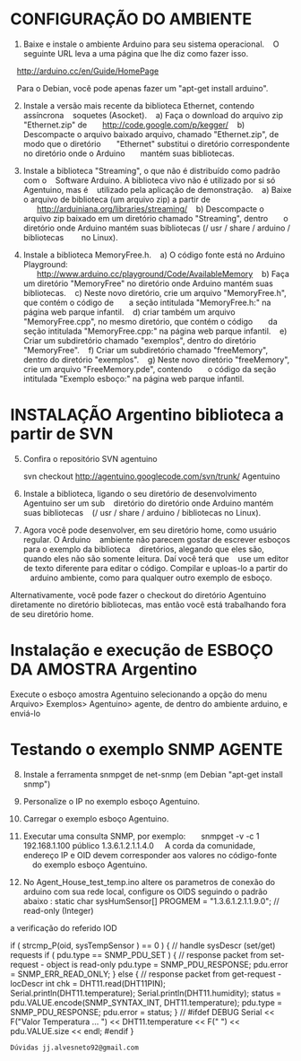 
CONFIGURAÇÃO DO AMBIENTE
==========================

1) Baixe e instale o ambiente Arduino para seu sistema operacional.
   O seguinte URL leva a uma página que lhe diz como fazer isso.

   http://arduino.cc/en/Guide/HomePage

   Para o Debian, você pode apenas fazer um "apt-get install arduino".

2) Instale a versão mais recente da biblioteca Ethernet, contendo assíncrona
   soquetes (Asocket).
   a) Faça o download do arquivo zip "Ethernet.zip" de
      http://code.google.com/p/kegger/
   b) Descompacte o arquivo baixado arquivo, chamado "Ethernet.zip", de modo que o diretório
      "Ethernet" substitui o diretório correspondente no diretório onde o Arduino
      mantém suas bibliotecas.

3) Instale a biblioteca "Streaming", o que não é distribuído como padrão com o
   Software Arduino. A biblioteca vivo não é utilizado por si só Agentuino, mas é
   utilizado pela aplicação de demonstração.
   a) Baixe o arquivo de biblioteca (um arquivo zip) a partir de
      http://arduiniana.org/libraries/streaming/
   b) Descompacte o arquivo zip baixado em um diretório chamado "Streaming", dentro
      o diretório onde Arduino mantém suas bibliotecas (/ usr / share / arduino / bibliotecas
       no Linux).

4) Instale a biblioteca MemoryFree.h.
   a) O código fonte está no Arduino Playground:
      http://www.arduino.cc/playground/Code/AvailableMemory
   b) Faça um diretório "MemoryFree" no diretório onde Arduino mantém suas bibliotecas.
   c) Neste novo diretório, crie um arquivo "MemoryFree.h", que contém o código de
      a seção intitulada "MemoryFree.h:" na página web parque infantil.
   d) criar também um arquivo "MemoryFree.cpp", no mesmo diretório, que contém o código
      da seção intitulada "MemoryFree.cpp:" na página web parque infantil.
   e) Criar um subdiretório chamado "exemplos", dentro do diretório "MemoryFree".
   f) Criar um subdiretório chamado "freeMemory", dentro do diretório "exemplos".
   g) Neste novo diretório "freeMemory", crie um arquivo "FreeMemory.pde", contendo
      o código da seção intitulada "Exemplo esboço:" na página web parque infantil.

INSTALAÇÃO Argentino biblioteca a partir de SVN
====================================

5) Confira o repositório SVN agentuino

      svn checkout http://agentuino.googlecode.com/svn/trunk/ Agentuino

6) Instale a biblioteca, ligando o seu diretório de desenvolvimento Agentuino ser um sub
   diretório do diretório onde Arduino mantém suas bibliotecas
   (/ usr / share / arduino / bibliotecas no Linux).

7) Agora você pode desenvolver, em seu diretório home, como usuário regular. O Arduino
   ambiente não parecem gostar de escrever esboços para o exemplo da biblioteca
   diretórios, alegando que eles são, quando eles não são somente leitura. Daí você terá que
   use um editor de texto diferente para editar o código. Compilar e uploas-lo a partir do
   arduino ambiente, como para qualquer outro exemplo de esboço.

Alternativamente, você pode fazer o checkout do diretório Agentuino diretamente no diretório bibliotecas, mas então você está trabalhando fora de seu diretório home.


Instalação e execução de ESBOÇO DA AMOSTRA Argentino
=================================================

Execute o esboço amostra Agentuino selecionando a opção do menu
Arquivo> Exemplos> Agentuino> agente, de dentro do ambiente arduino, e enviá-lo


Testando o exemplo SNMP AGENTE
=============================

8) Instale a ferramenta snmpget de net-snmp (em Debian "apt-get install snmp")

9) Personalize o IP no exemplo esboço Agentuino.

10) Carregar o exemplo esboço Agentuino.

11) Executar uma consulta SNMP, por exemplo:
      snmpget -v -c 1 192.168.1.100 público 1.3.6.1.2.1.1.4.0
    A corda da comunidade, endereço IP e OID devem corresponder aos valores no código-fonte
    do exemplo esboço Agentuino.
12) No Agent_House_test_temp.ino altere os parametros de conexão do arduino com sua rede local, configure os OIDS seguindo o padrão abaixo :
static char sysHumSensor[] PROGMEM   = "1.3.6.1.2.1.1.9.0";  // read-only  (Integer)

a verificação do referido IOD

  if ( strcmp_P(oid, sysTempSensor ) == 0 ) {
      // handle sysDescr (set/get) requests
      if ( pdu.type == SNMP_PDU_SET ) {
        // response packet from set-request - object is read-only
        pdu.type = SNMP_PDU_RESPONSE;
        pdu.error = SNMP_ERR_READ_ONLY;
      } else {
        // response packet from get-request - locDescr
        int chk = DHT11.read(DHT11PIN);
        Serial.println(DHT11.temperature);
        Serial.println(DHT11.humidity);
        status = pdu.VALUE.encode(SNMP_SYNTAX_INT, DHT11.temperature);
        pdu.type = SNMP_PDU_RESPONSE;
        pdu.error = status;
      }
      //
      #ifdef DEBUG
        Serial << F("Valor Temperatura ... ") << DHT11.temperature << F(" ") << pdu.VALUE.size << endl;
      #endif
    }
    
    Dúvidas jj.alvesneto92@gmail.com
